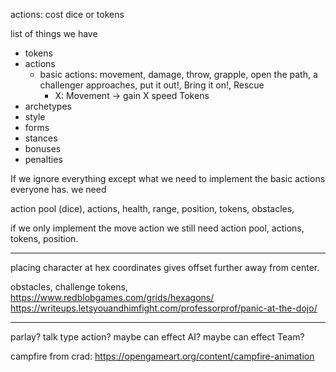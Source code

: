actions: cost dice or tokens


list of things we have
* tokens
* actions
    * basic actions: movement, damage, throw, grapple, open the path, a challenger approaches, put it out!, Bring it on!, Rescue
        * X: Movement -> gain X speed Tokens
* archetypes
* style
* forms
* stances
* bonuses
* penalties


If we ignore everything except what we need to implement the basic actions everyone has.  we need

action pool (dice), actions, health, range, position, tokens, obstacles, 

if we only implement the move action we still need
action pool, actions, tokens, position. 

---
placing character at hex coordinates gives offset further away from center.

obstacles, challenge tokens, 
https://www.redblobgames.com/grids/hexagons/
https://writeups.letsyouandhimfight.com/professorprof/panic-at-the-dojo/

---
parlay? talk type action?
maybe can effect AI?
maybe can effect Team?

campfire from crad: https://opengameart.org/content/campfire-animation